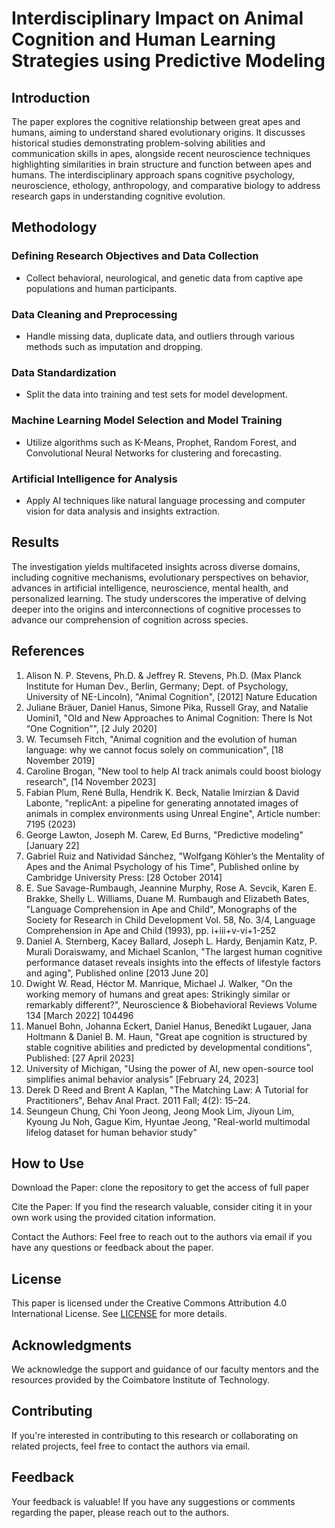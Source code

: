 # Interdisciplinary Impact on Animal Cognition and Human Learning Strategies using Predictive Modeling


## Introduction

The paper explores the cognitive relationship between great apes and humans, aiming to understand shared evolutionary origins. It discusses historical studies demonstrating problem-solving abilities and communication skills in apes, alongside recent neuroscience techniques highlighting similarities in brain structure and function between apes and humans. The interdisciplinary approach spans cognitive psychology, neuroscience, ethology, anthropology, and comparative biology to address research gaps in understanding cognitive evolution.

## Methodology

### Defining Research Objectives and Data Collection
- Collect behavioral, neurological, and genetic data from captive ape populations and human participants.
### Data Cleaning and Preprocessing
- Handle missing data, duplicate data, and outliers through various methods such as imputation and dropping.
### Data Standardization
- Split the data into training and test sets for model development.
### Machine Learning Model Selection and Model Training
- Utilize algorithms such as K-Means, Prophet, Random Forest, and Convolutional Neural Networks for clustering and forecasting.
### Artificial Intelligence for Analysis
- Apply AI techniques like natural language processing and computer vision for data analysis and insights extraction.

## Results

The investigation yields multifaceted insights across diverse domains, including cognitive mechanisms, evolutionary perspectives on behavior, advances in artificial intelligence, neuroscience, mental health, and personalized learning. The study underscores the imperative of delving deeper into the origins and interconnections of cognitive processes to advance our comprehension of cognition across species.

## References



1. Alison N. P. Stevens, Ph.D. & Jeffrey R. Stevens, Ph.D. (Max Planck Institute for Human Dev., Berlin, Germany; Dept. of Psychology, University of NE-Lincoln), "Animal Cognition", [2012] Nature Education
2. Juliane Bräuer, Daniel Hanus, Simone Pika, Russell Gray, and Natalie Uomini1, "Old and New Approaches to Animal Cognition: There Is Not “One Cognition”", [2 July 2020]
3. W. Tecumseh Fitch, "Animal cognition and the evolution of human language: why we cannot focus solely on communication", [18 November 2019]
4. Caroline Brogan, "New tool to help AI track animals could boost biology research", [14 November 2023]
5. Fabian Plum, René Bulla, Hendrik K. Beck, Natalie Imirzian & David Labonte, "replicAnt: a pipeline for generating annotated images of animals in complex environments using Unreal Engine", Article number: 7195 (2023)
6. George Lawton, Joseph M. Carew, Ed Burns, "Predictive modeling" [January 22]
7. Gabriel Ruiz and Natividad Sánchez, "Wolfgang Köhler’s the Mentality of Apes and the Animal Psychology of his Time", Published online by Cambridge University Press: [28 October 2014]
8. E. Sue Savage-Rumbaugh, Jeannine Murphy, Rose A. Sevcik, Karen E. Brakke, Shelly L. Williams, Duane M. Rumbaugh and Elizabeth Bates, "Language Comprehension in Ape and Child", Monographs of the Society for Research in Child Development Vol. 58, No. 3/4, Language Comprehension in Ape and Child (1993), pp. i+iii+v-vi+1-252
9. Daniel A. Sternberg, Kacey Ballard, Joseph L. Hardy, Benjamin Katz, P. Murali Doraiswamy, and Michael Scanlon, "The largest human cognitive performance dataset reveals insights into the effects of lifestyle factors and aging", Published online [2013 June 20]
10. Dwight W. Read, Héctor M. Manrique, Michael J. Walker, "On the working memory of humans and great apes: Strikingly similar or remarkably different?", Neuroscience & Biobehavioral Reviews Volume 134 [March 2022] 104496
11. Manuel Bohn, Johanna Eckert, Daniel Hanus, Benedikt Lugauer, Jana Holtmann & Daniel B. M. Haun, "Great ape cognition is structured by stable cognitive abilities and predicted by developmental conditions", Published: [27 April 2023]
12. University of Michigan, "Using the power of AI, new open-source tool simplifies animal behavior analysis" [February 24, 2023]
13. Derek D Reed and Brent A Kaplan, "The Matching Law: A Tutorial for Practitioners", Behav Anal Pract. 2011 Fall; 4(2): 15–24.
14. Seungeun Chung, Chi Yoon Jeong, Jeong Mook Lim, Jiyoun Lim, Kyoung Ju Noh, Gague Kim, Hyuntae Jeong, "Real-world multimodal lifelog dataset for human behavior study"


## How to Use

Download the Paper: clone the repository to get the access of full paper

Cite the Paper: If you find the research valuable, consider citing it in your own work using the provided citation information.

Contact the Authors: Feel free to reach out to the authors via email if you have any questions or feedback about the paper.

## License

This paper is licensed under the Creative Commons Attribution 4.0 International License. See [LICENSE](https://github.com/Rajendran2201/animal-cognition-and-human-learning-using-predictive-modeling/blob/main/LICENSE) for more details.

## Acknowledgments

We acknowledge the support and guidance of our faculty mentors and the resources provided by the Coimbatore Institute of Technology.

## Contributing

If you're interested in contributing to this research or collaborating on related projects, feel free to contact the authors via email.

## Feedback

Your feedback is valuable! If you have any suggestions or comments regarding the paper, please reach out to the authors.

